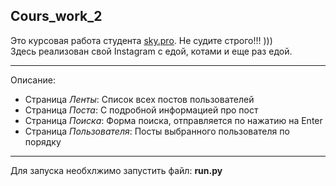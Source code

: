 ## Cours_work_2
Это курсовая работа студента [sky.pro](https://sky.pro/). Не судите строго!!! )))  
Здесь реализован свой Instagram с едой, котами и еще раз едой.
***
Описание:  
* Страница *Ленты*: Список всех постов пользователей  
* Страница *Поста*: С подробной информацией про пост
* Страница *Поиска*: Форма поиска, отправляется по нажатию на Enter  
* Страница *Пользователя*: Посты выбранного пользователя по порядку
***
Для запуска необхлжимо запустить файл: **run.py**
